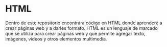 # HTML
Dentro de este repositorio encontrara código en HTML donde aprenderé a crear páginas web y a darles formato. HTML es un lenguaje de marcado que se utiliza para crear páginas web y que permite agregar texto, imágenes, videos y otros elementos multimedia.
